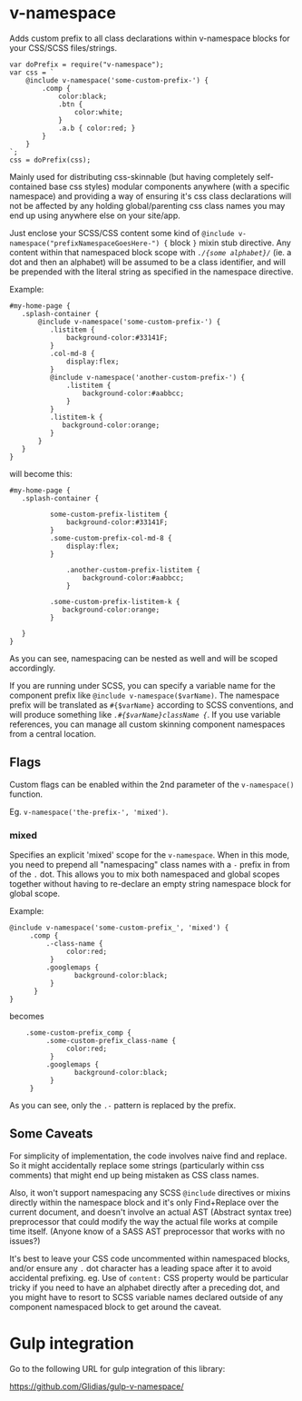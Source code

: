 # v-namespace
Adds custom prefix to all class declarations within v-namespace blocks for your CSS/SCSS files/strings.

    var doPrefix = require("v-namespace");
    var css = `
        @include v-namespace('some-custom-prefix-') {
            .comp {
                color:black;
                .btn {
                    color:white;
                }
                .a.b { color:red; }
            }
        }
    `;
    css = doPrefix(css);

Mainly used for distributing css-skinnable (but having completely self-contained base css styles) modular components anywhere (with a specific namespace) and providing a way of ensuring it's css class declarations will not be affected by any holding global/parenting css class names you may end up using anywhere else on your site/app.

Just enclose your SCSS/CSS content some kind of `@include v-namespace("prefixNamespaceGoesHere-") {` block `}` mixin stub directive. Any content within that namespaced block  scope with _`./{some alphabet}/`_  (ie. a dot and then an alphabet) will be assumed to be a class identifier, and will be prepended with the literal string as specified in the namespace directive.

Example:

    #my-home-page {
       .splash-container {
           @include v-namespace('some-custom-prefix-') {
              .listitem {
                  background-color:#33141F;
              }
              .col-md-8 {
                  display:flex;
              }
              @include v-namespace('another-custom-prefix-') {
                  .listitem {
                      background-color:#aabbcc;
                  }
              }
              .listitem-k {
                 background-color:orange;
              }
           }
       }
    }
    
will become this:

    #my-home-page {
       .splash-container {
         
              some-custom-prefix-listitem {
                  background-color:#33141F;
              }
              .some-custom-prefix-col-md-8 {
                  display:flex;
              }
             
                  .another-custom-prefix-listitem {
                      background-color:#aabbcc;
                  }
              
              .some-custom-prefix-listitem-k {
                 background-color:orange;
              }
           
       }
    }
    
As you can see, namespacing can be nested as well and will be scoped accordingly.
  
If you are running under SCSS, you can specify a variable name for the component prefix like `@include v-namespace($varName)`. The namespace prefix will be translated as `#{$varName}` according to SCSS conventions, and will produce something like _`.#{$varName}className {`_. If you use variable references, you can manage all custom skinning component namespaces from a central location.

## Flags

Custom flags can be enabled within the 2nd parameter of the `v-namespace()` function. 

Eg. `v-namespace('the-prefix-', 'mixed')`.

### mixed

Specifies an explicit 'mixed' scope for  the `v-namespace`. When in this mode, you need to prepend all "namespacing" class names with a `-` prefix in from of the `.` dot. This allows you to mix both namespaced and global scopes together without having to re-declare an empty string namespace block for global scope.

Example:

    @include v-namespace('some-custom-prefix_', 'mixed') {
         .comp {
             .-class-name {
                  color:red;
              } 
             .googlemaps {
                    background-color:black;
              }
          }
    }
  
  becomes
  
        .some-custom-prefix_comp {
             .some-custom-prefix_class-name {
                  color:red;
              } 
             .googlemaps {
                    background-color:black;
              }
         }
   
 As you can see, only the `.-` pattern is replaced by the prefix.
 
 ## Some Caveats
 
For simplicity of implementation, the code involves naive find and replace. So it might accidentally replace some strings (particularly within css comments) that might end up being mistaken as CSS class names. 

Also, it won't support namespacing any SCSS `@include` directives or mixins directly within the namespace block and it's only Find+Replace over the current document, and doesn't involve an actual AST (Abstract syntax tree) preprocessor that could modify the way the actual file works at compile time itself.  (Anyone know of a SASS AST preprocessor that works with no issues?)

It's best to leave your CSS code uncommented within namespaced blocks, and/or ensure any `.` dot character has a leading space after it to avoid accidental prefixing. eg. Use of `content:` CSS property would be particular tricky if you need to have an alphabet directly after a preceding dot, and you might have to resort to SCSS variable names declared outside of any component namespaced block to get around the caveat.
 
 
# Gulp integration
 
Go to the following URL for gulp integration of this library:
 
https://github.com/Glidias/gulp-v-namespace/
